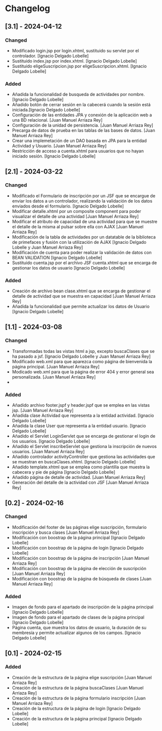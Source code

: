 # Changelog
## [3.1] - 2024-04-12
### Changed
- Modificado login.jsp por login.xhtml, sustituido su servlet por el controlador. [Ignacio Delgado Lobelle]
- Sustituido index.jsp por index.xhtml. [Ignacio Delgado Lobelle]
- Sustituido eligeSuscripcion.jsp por eligeSuscripcion.xhtml. [Ignacio Delgado Lobelle]
### Added
- Añadida la funcionalidad de busqueda de actividades por nombre.[Ignacio Delgado Lobelle]
- Añadido botón de cerrar sesión en la cabecerá cuando la sesión está iniciada.[Ignacio Delgado Lobelle]
- Configuración de las entidades JPA y conexión de la aplicación web a una BD relacional. [Juan Manuel Arriaza Rey]
- Configuración de la unidad de persistencia. [Juan Manuel Arriaza Rey]
- Precarga de datos de prueba en las tablas de las bases de datos. [Juan Manuel Arriaza Rey]
- Crear una implemetación de un DAO basada en JPA para la entidad Actividad y Usuario. [Juan Manuel Arriaza Rey]
- Restricción de acceso a cuenta.xhtml para usuarios que no hayan iniciado sesión. [Ignacio Delgado Lobelle]

## [2.1] - 2024-03-22
### Changed
- Modificado el Formulario de inscripción por un JSF que se encargue de enviar los datos a un controlador, realizando la
  validación de los datos enviados desde el formulario. [Ignacio Delgado Lobelle]
- Modificar detalle.xhtml por un composite component para poder visualizar el detalle de una actividad [Juan Manuel Arriaza Rey]
- Modificar el atributo de capacidad de una actividad para que se muestre el detalle de la misma al pulsar sobre ella con AJAX [Juan Manuel Arriaza Rey]
- Modificación de la tabla de actividades por un datatable de la biblioteca de primefaces y fusión con la utilización de AJAX [Ignacio Delgado Lobelle y Juan Manuel Arriaza Rey]
- Modificación de cuenta para poder realizar la validación de datos con BEAN VALIDATION [Ignacio Delgado Lobelle]
- Sustituido cuenta.jsp por el archivo JSF cuenta.xhtml que se encarga de gestionar los datos de usuario [Ignacio Delgado Lobelle]

### Added
- Creación de archivo bean clase.xhtml que se encarga de gestionar el detalle de actividad que se muestra en capacidad [Juan Manuel Arriaza Rey]
- Añadida la funcionalidad que permite actualizar los datos de Usuario [Ignacio Delgado Lobelle]

## [1.1] - 2024-03-08
### Changed
- Transformadas todas las vistas html a jsp, excepto buscaClases que se ha pasado a jsf. [Ignacio Delgado Lobelle y Juan Manuel Arriaza Rey]
- Modificado web.xml para que aparezca como página de bienvenida la página principal. [Juan Manuel Arriaza Rey]
- Modicado web.xml para que la página de error 404 y error general sea personalizada. [Juan Manuel Arriaza Rey]
- 
### Added
- Añadido archivo footer.jspf y header.jspf que se emplea en las vistas jsp. [Juan Manuel Arriaza Rey]
- Añadida clase Actividad que representa a la entidad actividad. [Ignacio Delgado Lobelle]
- Añadida la clase User que representa a la entidad usuario. [Ignacio Delgado Lobelle]
- Añadido el Servlet LoginServlet que se encarga de gestionar el login de los usuarios. [Ignacio Delgado Lobelle]
- Añadido el Servlet inscribeServlet que gestiona la inscripción de nuevos usuarios. [Juan Manuel Arriaza Rey]
- Añadido controlador activityController que gestiona las actividades que se muestran en buscaClases.xhtml. [Ignacio Delgado Lobelle]
- Añadido template.xhtml que se emplea como plantilla que muestra la cabecera y pie de página [Ignacio Delgado Lobelle]
- Añadido página de detalle de actividad. [Juan Manuel Arriaza Rey]
- Generación del detalle de la actividad con JSF [Juan Manuel Arriaza Rey]

## [0.2] - 2024-02-16
### Changed
- Modificación del footer de las páginas elige suscripción, formulario inscripción y busca clases [Juan Manuel Arriaza Rey]
- Modificación con boostrap de la página principal [Ignacio Delgado Lobelle]
- Modificación con boostrap de la página de login [Ignacio Delgado Lobelle]
- Modificación con boostrap de la página de inscripción [Juan Manuel Arriaza Rey]
- Modificación con boostrap de la página de elección de suscripción [Juan Manuel Arriaza Rey]
- Modificación con boostrap de la página de búsqueda de clases [Juan Manuel Arriaza Rey]

### Added
- Imagen de fondo para el apartado de inscripción de la página principal [Ignacio Delgado Lobelle]
- Imagen de fondo para el apartado de clases de la página principal [Ignacio Delgado Lobelle] 
- Página cuenta, que muestra los datos de usuario, la duración de su membresía y permite actualizar algunos de los 
  campos. [Ignacio Delgado Lobelle]

## [0.1] - 2024-02-15

### Added
- Creación de la estructura de la página elige suscripción [Juan Manuel Arriaza Rey]
- Creación de la estructura de la página buscaClases [Juan Manuel Arriaza Rey]
- Creación de la estructura de la página formulario inscripción [Juan Manuel Arriaza Rey]
- Creación de la estructura de la página de login [Ignacio Delgado Lobelle]
- Creación de la estructura de la página principal [Ignacio Delgado Lobelle]